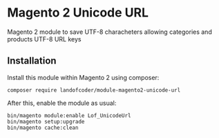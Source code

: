# Magento 2 Unicode URL 
Magento 2 module to save UTF-8 characheters  allowing categories and products UTF-8 URL keys

## Installation
Install this module within Magento 2 using composer:

```
composer require landofcoder/module-magento2-unicode-url
```

After this, enable the module as usual:

```
bin/magento module:enable Lof_UnicodeUrl
bin/magento setup:upgrade
bin/magento cache:clean
```
